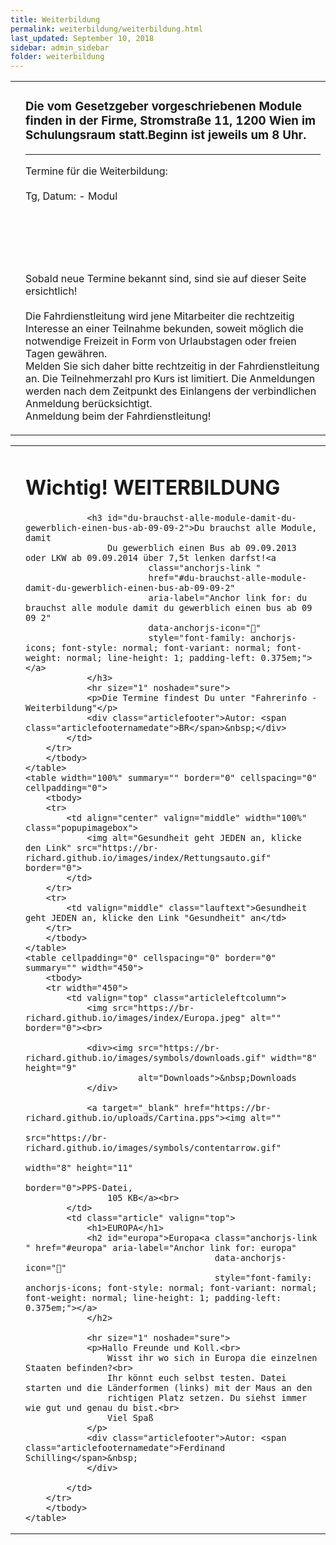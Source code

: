 ```yaml
---
title: Weiterbildung
permalink: weiterbildung/weiterbildung.html
last_updated: September 10, 2018
sidebar: admin_sidebar
folder: weiterbildung
---
```


<table cellpadding="0" cellspacing="0" border="0" summary="" width="450"><tbody><tr width="450"><td valign="top" class="articleleftcolumn"><img alt="" border="0" src="https://br-richard.github.io/images/weiterbildung/schule_01.1.gif" /></td><td class="article" valign="top"><!--base32-40y6gc9yaxjpjx35e9h6jv34enq6ewvmcnt6uubecmy2yu1h7rg0-base32--><h3>Die vom Gesetzgeber vorgeschriebenen Module finden in der Firme, Stromstra&szlig;e 11, 1200 Wien im Schulungsraum statt.Beginn ist jeweils um 8 Uhr.</h3><hr size="1" noshade="sure" /><p>Termine f&uuml;r die Weiterbildung:<br /><br />Tg, Datum: - Modul<br />&nbsp;</p><p>&nbsp;</p><p><br /><br />Sobald neue Termine bekannt sind, sind sie auf dieser Seite ersichtlich!<br /><br />Die Fahrdienstleitung wird jene Mitarbeiter die rechtzeitig Interesse an einer Teilnahme bekunden, soweit m&ouml;glich die notwendige Freizeit in Form von Urlaubstagen oder freien Tagen gew&auml;hren.<br />Melden Sie sich daher bitte rechtzeitig in der Fahrdienstleitung an. Die Teilnehmerzahl pro Kurs ist limitiert. Die Anmeldungen werden nach dem Zeitpunkt des Einlangens der verbindlichen Anmeldung ber&uuml;cksichtigt.<br />Anmeldung beim der Fahrdienstleitung!</p></td></tr></tbody></table>
<table cellpadding="0" cellspacing="0" border="0" summary="" width="450">
        <tbody>
        <tr width="450">
            <td valign="top" class="articleleftcolumn">
                <img src="https://br-richard.github.io/images/index/schule_04.gif" alt="" border="0"><br>
            </td>
            <td class="article" valign="top">
                <h1>Wichtig! WEITERBILDUNG</h1>

                <h3 id="du-brauchst-alle-module-damit-du-gewerblich-einen-bus-ab-09-09-2">Du brauchst alle Module, damit
                    Du gewerblich einen Bus ab 09.09.2013 oder LKW ab 09.09.2014 über 7,5t lenken darfst!<a
                            class="anchorjs-link "
                            href="#du-brauchst-alle-module-damit-du-gewerblich-einen-bus-ab-09-09-2"
                            aria-label="Anchor link for: du brauchst alle module damit du gewerblich einen bus ab 09 09 2"
                            data-anchorjs-icon=""
                            style="font-family: anchorjs-icons; font-style: normal; font-variant: normal; font-weight: normal; line-height: 1; padding-left: 0.375em;"></a>
                </h3>
                <hr size="1" noshade="sure">
                <p>Die Termine findest Du unter "Fahrerinfo - Weiterbildung"</p>
                <div class="articlefooter">Autor: <span class="articlefooternamedate">BR</span>&nbsp;</div>
            </td>
        </tr>
        </tbody>
    </table>
    <table width="100%" summary="" border="0" cellspacing="0" cellpadding="0">
        <tbody>
        <tr>
            <td align="center" valign="middle" width="100%" class="popupimagebox">
                <img alt="Gesundheit geht JEDEN an, klicke den Link" src="https://br-richard.github.io/images/index/Rettungsauto.gif" border="0">
            </td>
        </tr>
        <tr>
            <td valign="middle" class="lauftext">Gesundheit geht JEDEN an, klicke den Link "Gesundheit" an</td>
        </tr>
        </tbody>
    </table>
    <table cellpadding="0" cellspacing="0" border="0" summary="" width="450">
        <tbody>
        <tr width="450">
            <td valign="top" class="articleleftcolumn">
                <img src="https://br-richard.github.io/images/index/Europa.jpeg" alt="" border="0"><br>

                <div><img src="https://br-richard.github.io/images/symbols/downloads.gif" width="8" height="9"
                          alt="Downloads">&nbsp;Downloads
                </div>

                <a target="_blank" href="https://br-richard.github.io/uploads/Cartina.pps"><img alt=""
                                                                                                src="https://br-richard.github.io/images/symbols/contentarrow.gif"
                                                                                                width="8" height="11"
                                                                                                border="0">PPS-Datei,
                    105 KB</a><br>
            </td>
            <td class="article" valign="top">
                <h1>EUROPA</h1>
                <h2 id="europa">Europa<a class="anchorjs-link " href="#europa" aria-label="Anchor link for: europa"
                                         data-anchorjs-icon=""
                                         style="font-family: anchorjs-icons; font-style: normal; font-variant: normal; font-weight: normal; line-height: 1; padding-left: 0.375em;"></a>
                </h2>

                <hr size="1" noshade="sure">
                <p>Hallo Freunde und Koll.<br>
                    Wisst ihr wo sich in Europa die einzelnen Staaten befinden?<br>
                    Ihr könnt euch selbst testen. Datei starten und die Länderformen (links) mit der Maus an den
                    richtigen Platz setzen. Du siehst immer wie gut und genau du bist.<br>
                    Viel Spaß
                </p>
                <div class="articlefooter">Autor: <span class="articlefooternamedate">Ferdinand Schilling</span>&nbsp;
                </div>

            </td>
        </tr>
        </tbody>
    </table>